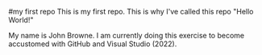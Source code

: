 #my first repo
This is my first repo. This is why I've called this repo "Hello World!"

My name is John Browne. I am currently doing this exercise to become accustomed with GitHub and Visual Studio (2022).
